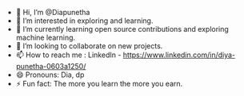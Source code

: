 - 👋 Hi, I’m @Diapunetha
- 👀 I’m interested in exploring and learning.
- 🌱 I’m currently learning open source contributions and exploring machine learning.
- 💞️ I’m looking to collaborate on new projects.
- 📫 How to reach me : LinkedIn - https://www.linkedin.com/in/diya-punetha-0603a1250/
- 😄 Pronouns: Dia, dp
- ⚡ Fun fact: The more you learn the more you earn.

<!---
Diapunetha/Diapunetha is a ✨ special ✨ repository because its `README.md` (this file) appears on your GitHub profile.
You can click the Preview link to take a look at your changes.
--->
